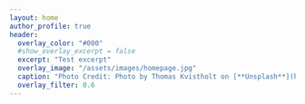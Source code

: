 ```yaml
---
layout: home
author_profile: true
header:
  overlay_color: "#000"
  #show_overlay_excerpt = false
  excerpt: "Test excerpt"
  overlay_image: "/assets/images/homepage.jpg"
  caption: "Photo Credit: Photo by Thomas Kvistholt on [**Unsplash**](https://unsplash.com)"
  overlay_filter: 0.6
---
```

